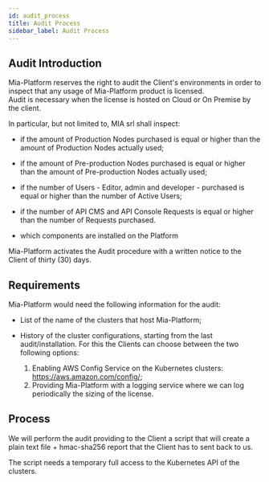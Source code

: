 ```yaml
---
id: audit_process
title: Audit Process
sidebar_label: Audit Process
---
```

## Audit Introduction

Mia-Platform reserves the right to audit the Client's environments in order to inspect that any usage of Mia-Platform product is licensed.  
Audit is necessary when the license is hosted on Cloud or On Premise by the client.

In particular, but not limited to, MIA srl shall inspect:

* if the amount of Production Nodes purchased is equal or higher than the amount of Production Nodes actually used;

* if the amount of Pre-production Nodes purchased is equal or higher than the amount of Pre-production Nodes actually used;

* if the number of Users - Editor, admin and developer - purchased is equal or higher than the number of Active Users;

* if the number of API CMS and API Console Requests is equal or higher than the number of Requests purchased.

* which components are installed on the Platform

Mia-Platform activates the Audit procedure with a written notice to the Client of
thirty (30) days.

## Requirements

Mia-Platform would need the following information for the audit:

* List of the name of the clusters that host Mia-Platform;

* History of the cluster configurations, starting from the last audit/installation. For this the Clients can choose between the two following options:
  1. Enabling AWS Config Service on the Kubernetes clusters: <https://aws.amazon.com/config/>;
  2. Providing Mia-Platform with a logging service where we can log periodically the sizing of the license.

## Process

We will perform the audit providing to the Client a script that will create a plain text file + hmac-sha256 report that the Client has to sent back to us.

The script needs a temporary full access to the Kubernetes API of the clusters.
